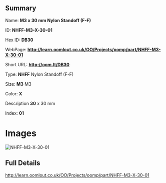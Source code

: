 

## Summary
 
Name: __M3 x 30 mm Nylon Standoff (F-F)__

ID: __NHFF-M3-X-30-01__

Hex ID: __DB30__

WebPage: __http://learn.oomlout.co.uk/OO/Projects/oomp/part/NHFF-M3-X-30-01__

Short URL: __http://oom.lt/DB30__


Type: __NHFF__ Nylon Standoff (F-F) 

Size: __M3__ M3 

Color: __X__  

Description __30__ x 30 mm 

Index: __01__


# Images
![NHFF-M3-X-30-01](http://oomlout.com/oomp-gen/parts/NHFF-M3-X-30-01/NHFF-M3-X-30-01_420.jpg)



## Full Details

 http://learn.oomlout.co.uk/OO/Projects/oomp/part/NHFF-M3-X-30-01














